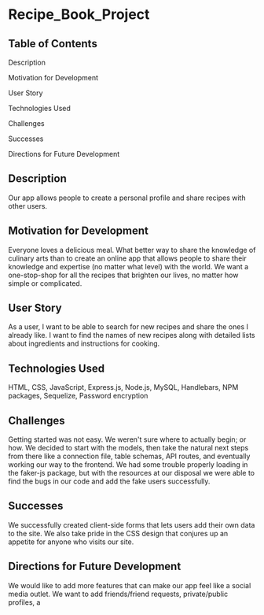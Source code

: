 # Recipe_Book_Project 

## Table of Contents

Description

Motivation for Development

User Story

Technologies Used

Challenges

Successes

Directions for Future Development

## Description

Our app allows people to create a personal profile and share recipes with other users. 

## Motivation for Development

Everyone loves a delicious meal. What better way to share the knowledge of culinary arts than to create an online app that allows people to share their knowledge and expertise (no matter what level) with the world. We want a one-stop-shop for all the recipes that brighten our lives, no matter how simple or complicated.

## User Story

As a user, I want to be able to search for new recipes and share the ones I already like. I want to find the names of new recipes along with detailed lists about ingredients and instructions for cooking.

## Technologies Used

HTML, CSS, JavaScript, Express.js, Node.js, MySQL, Handlebars, NPM packages, Sequelize, Password encryption

## Challenges

Getting started was not easy. We weren't sure where to actually begin; or how. We decided to start with the models, then take the natural next steps from there like a connection file, table schemas, API routes, and eventually working our way to the frontend. We had some trouble properly loading in the faker-js package, but with the resources at our disposal we were able to find the bugs in our code and add the fake users successfully.

## Successes

We successfully created client-side forms that lets users add their own data to the site. We also take pride in the CSS design that conjures up an appetite for anyone who visits our site.

## Directions for Future Development

We would like to add more features that can make our app feel like a social media outlet. We want to add friends/friend requests, private/public profiles, a 